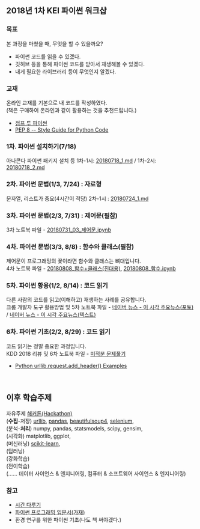 ## 2018년 1차 KEI 파이썬 워크샵  
  
### 목표
  본 과정을 마쳤을 때, 무엇을 할 수 있을까요?  
  - 파이썬 코드를 읽을 수 있겠다.
  - 깃허브 등을 통해 파이썬 코드를 받아서 재생해볼 수 있겠다.
  - 내게 필요한 라이브러리 등이 무엇인지 알겠다.  
  
### 교재
  온라인 교재를 기본으로 내 코드를 작성하였다.  
  (책은 구매하여 온라인과 같이 활용하는 것을 추천드립니다.)
- [점프 투 파이썬](https://wikidocs.net/book/1)  
- [PEP 8 -- Style Guide for Python Code](https://www.python.org/dev/peps/pep-0008/)  
    
### 1차. 파이썬 설치하기(7/18)  
  아나콘다 파이썬 패키지 설치 등
  1차-1시: [20180718_1.md](./20180718_1.md) / 1차-2시: [20180718_2.md](./20180718_2.md)  
  
### 2차. 파이썬 문법(1/3, 7/24) : 자료형  
  문자열, 리스트가 중요(4시간이 적당)
  2차-1시 : [20180724_1.md](./20180724_1.md)  
  
### 3차. 파이썬 문법(2/3, 7/31) : 제어문(필참)  
  3차 노트북 파일 - [20180731_03_제어문.ipynb](./20180731_03_제어문.ipynb)  
  
### 4차. 파이썬 문법(3/3, 8/8) : 함수와 클래스(필참)  
  제어문이 프로그래밍의 꽃이라면 함수와 클래스는 뼈대입니다.  
  4차 노트북 파일 - [20180808_함수+클래스(진대용)](./20180808_함수+클래스.ipynb), [20180808_함수.ipynb](./20180808_함수.ipynb)  
  
### 5차. 파이썬 황용(1/2, 8/14) : 코드 읽기
  다른 사람의 코드를 읽고(이해하고) 재생하는 사례를 공유합니다.  
  크롬 개발자 도구 활용방법 및 5차 노트북 파일 - [네이버 뉴스 - 이 시각 주요뉴스(포토)](./20180814_1_naverNewsPhoto.ipynb) / [네이버 뉴스 - 이 시각 주요뉴스(텍스트)](./20180814_2_naverNewsText.ipynb) 
    
### 6차. 파이썬 기초(2/2, 8/29) : 코드 읽기
  코드 읽기는 정말 중요한 과정입니다.  
  KDD 2018 리뷰 및 6차 노트북 파일 - [미적분 문제풀기](https://github.com/simplexcomplexity/complexscience/blob/master/%ED%8C%8C%EC%9D%B4%EC%BD%98%20%EB%B0%9C%ED%91%9C%EC%9E%90%EB%A3%8C/Chapter7.ipynb) 
  - [Python urllib.request.add_header() Examples](https://www.programcreek.com/python/example/73735/urllib.request.add_header)
    
  <br />  
  
## 이후 학습주제
  자유주제 [해커톤(Hackathon)](https://ko.wikipedia.org/wiki/%ED%95%B4%EC%BB%A4%ED%86%A4)  
  (<b>수집</b>-저장) [urllib](https://docs.python.org/3.6/library/urllib.html), [pandas](https://pandas.pydata.org/), [beautifulsoup4](https://www.crummy.com/software/BeautifulSoup/), [selenium](https://www.seleniumhq.org/),  
  (분석-<b>처리</b>) numpy, pandas, statsmodels, scipy, gensim,      
  (시각화) matplotlib, ggplot,    
  (머신러닝) [scikit-learn](http://scikit-learn.org/stable/),  
  (딥러닝)  
  (강화학습)  
  (전이학습)  
  (...... 데이터 사이언스 & 엔지니어링, 컴퓨터 & 소프트웨어 사이언스 & 엔지니어링)  
  
### 참고
- [시간 다루기](https://python.bakyeono.net/chapter-11-3.html)
- [파이썬 프로그래밍 입문서(가재)](https://python.bakyeono.net/)
- 환경 연구를 위한 파이썬 기초(나도 책 써야겠다.)
